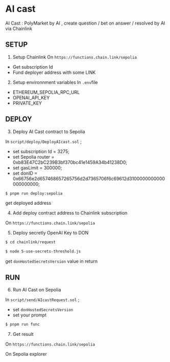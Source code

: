 # AI cast

AI Cast : PolyMarket by AI , create question / bet on answer / resolved by  AI  via Chainlink


## SETUP

1. Setup Chainlink
On `https://functions.chain.link/sepolia`
- Get subscription Id
- Fund deployer address with some LINK

2. Setup environnment variables
In `.env`file
- ETHEREUM_SEPOLIA_RPC_URL
- OPENAI_API_KEY
- PRIVATE_KEY

## DEPLOY
3. Deploy AI Cast contract to Sepolia

In `script/deploy/DeployAIcast.sol` ;
- set subscription Id = 3275;
- set Sepolia router = 0xb83E47C2bC239B3bf370bc41e1459A34b41238D0;
- set gasLimit = 300000;
- set donID = 0x66756e2d657468657265756d2d7365706f6c69612d3100000000000000000000;

```sh
$ pnpm run deploy:sepolia
````
get deployed address

4. Add deploy contract address to Chainlink subscription

On `https://functions.chain.link/sepolia`

5. Deploy secretly OpenAI Key to DON

```sh
$ cd chainlink/request

$ node 5-use-secrets-threshold.js
````
get `donHostedSecretsVersion` value in return


## RUN
6. Run AI Cast on Sepolia

In `script/send/AIcastRequest.sol` ;
- set `donHostedSecretsVersion`
- set your prompt

```sh
$ pnpm run func
````

7. Get result

On `https://functions.chain.link/sepolia`

On Sepolia explorer

